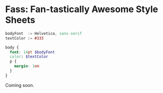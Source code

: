 # Fass: Fan-tastically Awesome Style Sheets

```scss
bodyFont  := Helvetica, sans-serif
textColor := #333

body {
  font: 14pt $bodyFont
  color: $textColor
  p {
    margin: 1em
  }
}

```

Coming soon.